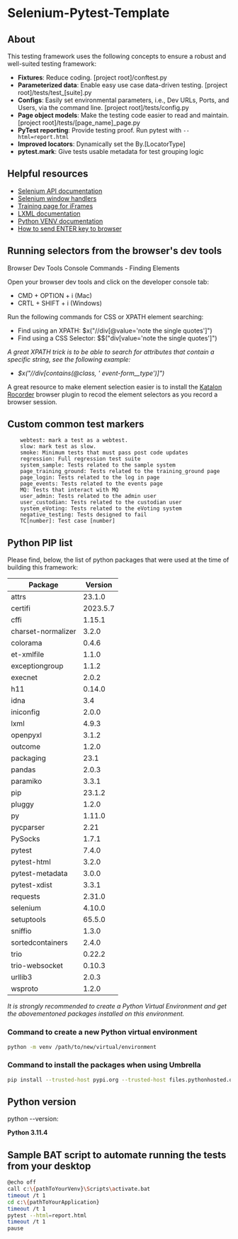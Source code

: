 # Selenium-Pytest-Template

## About

This testing framework uses the following concepts to ensure a robust and well-suited testing framework:

- **Fixtures**: Reduce coding. [project root]/conftest.py
- **Parameterized data**: Enable easy use case data-driven testing. [project root]/tests/test_[suite].py
- **Configs**: Easily set environmental parameters, i.e., Dev URLs, Ports, and Users, via the command line. [project root]/tests/config.py
- **Page object models**: Make the testing code easier to read and maintain. [project root]/tests/[page_name]_page.py
- **PyTest reporting**: Provide testing proof. Run pytest with `--html=report.html`
- **Improved locators**: Dynamically set the By.[LocatorType]
- **pytest.mark**: Give tests usable metadata for test grouping logic

## Helpful resources

- [Selenium API documentation](https://www.selenium.dev/selenium/docs/api/py/api.html)
- [Selenium window handlers](https://www.selenium.dev/documentation/#moving-between-windows-and-frames)
- [Training page for iFrames](https://techstepacademy.com/iframe-training)
- [LXML documentation](https://lxml.de/)
- [Python VENV documentation](https://docs.python.org/3/library/venv.html)
- [How to send ENTER key to browser](https://stackoverflow.com/questions/1629053/typing-the-enter-return-key-in-selenium)

## Running selectors from the browser's dev tools

Browser Dev Tools Console Commands - Finding Elements

Open your browser dev tools and click on the developer console tab:
- CMD + OPTION + i (Mac)
- CRTL + SHIFT + i (Windows)

Run the following commands for CSS or XPATH element searching:
- Find using an XPATH: $x("//div[@value='note the single quotes']")
- Find using a CSS Selector: $$("div[value='note the single quotes']")

<i>A great XPATH trick is to be able to search for attributes that contain a specific string, see the following example:
- $x("//div[contains(@class, ' event-form__type')]")</i>

A great resource to make element selection easier is to install the [Katalon Rocorder](https://katalon.com/download-recorder) browser plugin to recod the element selectors as you record a browser session.

## Custom common test markers

```config
    webtest: mark a test as a webtest.
    slow: mark test as slow.
    smoke: Minimum tests that must pass post code updates
    regression: Full regression test suite
    system_sample: Tests related to the sample system
    page_training_ground: Tests related to the training_ground page 
    page_login: Tests related to the log in page 
    page_events: Tests related to the events page 
    MQ: Tests that interact with MQ
    user_admin: Tests related to the admin user 
    user_custodian: Tests related to the custodian user
    system_eVoting: Tests related to the eVoting system
    negative_testing: Tests designed to fail
    TC[number]: Test case [number]

```

## Python PIP list

Please find, below, the list of python packages that were used at the time of building this framework:

|Package            |Version |
|-------------------|--------|
|attrs              |23.1.0  |
|certifi            |2023.5.7|
|cffi               |1.15.1  |
|charset-normalizer |3.2.0   |
|colorama           |0.4.6   |
|et-xmlfile         |1.1.0   |
|exceptiongroup     |1.1.2   |
|execnet            |2.0.2   |
|h11                |0.14.0  |
|idna               |3.4     |
|iniconfig          |2.0.0   |
|lxml               |4.9.3   |
|openpyxl           |3.1.2   |
|outcome            |1.2.0   |
|packaging          |23.1    |
|pandas             |2.0.3   |
|paramiko           |3.3.1   |
|pip                |23.1.2  |
|pluggy             |1.2.0   |
|py                 |1.11.0  |
|pycparser          |2.21    |
|PySocks            |1.7.1   |
|pytest             |7.4.0   |
|pytest-html        |3.2.0   |
|pytest-metadata    |3.0.0   |
|pytest-xdist       |3.3.1   |
|requests           |2.31.0  |
|selenium           |4.10.0  |
|setuptools         |65.5.0  |
|sniffio            |1.3.0   |
|sortedcontainers   |2.4.0   |
|trio               |0.22.2  |
|trio-websocket     |0.10.3  |
|urllib3            |2.0.3   |
|wsproto            |1.2.0   |

*It is strongly recommended to create a Python Virtual Environment and get the abovementoned packages installed on this environment.*

### Command to create a new Python virtual environment
```bash
python -m venv /path/to/new/virtual/environment
```

### Command to install the packages when using Umbrella
```bash
pip install --trusted-host pypi.org --trusted-host files.pythonhosted.org pip lxml openpyxl pandas pytest pytest-html pytest-xdist selenium
```

## Python version

python --version:

**Python 3.11.4**

## Sample BAT script to automate running the tests from your desktop

```bash
@echo off
call c:\{pathToYourVenv}\Scripts\activate.bat
timeout /t 1
cd c:\{pathToYourApplication}
timeout /t 1
pytest --html=report.html
timeout /t 1
pause
```
